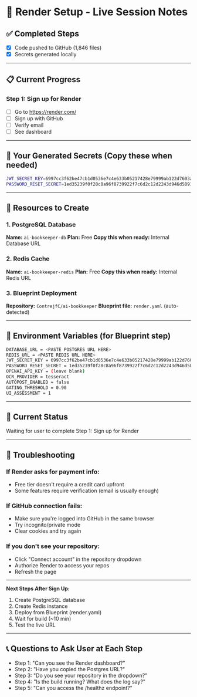 # 🎯 Render Setup - Live Session Notes

## ✅ Completed Steps
- [x] Code pushed to GitHub (1,846 files)
- [x] Secrets generated locally

---

## 📋 Current Progress

### Step 1: Sign up for Render
- [ ] Go to https://render.com/
- [ ] Sign up with GitHub
- [ ] Verify email
- [ ] See dashboard

---

## 🔑 **Your Generated Secrets** (Copy these when needed)

```bash
JWT_SECRET_KEY=6997cc3f62be47cb1d0536e7c4e633b05217428e79999ab122d7603a985dde23
PASSWORD_RESET_SECRET=1ed35239f0f28c8a96f8739922f7c6d2c12d2243d946d5891d334c0037867398
```

---

## 📝 Resources to Create

### 1. PostgreSQL Database
**Name:** `ai-bookkeeper-db`
**Plan:** Free
**Copy this when ready:** Internal Database URL

### 2. Redis Cache
**Name:** `ai-bookkeeper-redis`
**Plan:** Free
**Copy this when ready:** Internal Redis URL

### 3. Blueprint Deployment
**Repository:** `ContrejfC/ai-bookkeeper`
**Blueprint file:** `render.yaml` (auto-detected)

---

## 🎯 Environment Variables (for Blueprint step)

```bash
DATABASE_URL = <PASTE POSTGRES URL HERE>
REDIS_URL = <PASTE REDIS URL HERE>
JWT_SECRET_KEY = 6997cc3f62be47cb1d0536e7c4e633b05217428e79999ab122d7603a985dde23
PASSWORD_RESET_SECRET = 1ed35239f0f28c8a96f8739922f7c6d2c12d2243d946d5891d334c0037867398
OPENAI_API_KEY = (leave blank)
OCR_PROVIDER = tesseract
AUTOPOST_ENABLED = false
GATING_THRESHOLD = 0.90
UI_ASSESSMENT = 1
```

---

## 📍 Current Status
Waiting for user to complete Step 1: Sign up for Render

---

## 🚨 Troubleshooting

### If Render asks for payment info:
- Free tier doesn't require a credit card upfront
- Some features require verification (email is usually enough)

### If GitHub connection fails:
- Make sure you're logged into GitHub in the same browser
- Try incognito/private mode
- Clear cookies and try again

### If you don't see your repository:
- Click "Connect account" in the repository dropdown
- Authorize Render to access your repos
- Refresh the page

---

**Next Steps After Sign Up:**
1. Create PostgreSQL database
2. Create Redis instance
3. Deploy from Blueprint (render.yaml)
4. Wait for build (~10 min)
5. Test the live URL

---

## 📞 Questions to Ask User at Each Step
- Step 1: "Can you see the Render dashboard?"
- Step 2: "Have you copied the Postgres URL?"
- Step 3: "Do you see your repository in the dropdown?"
- Step 4: "Is the build running? What does the log say?"
- Step 5: "Can you access the /healthz endpoint?"

